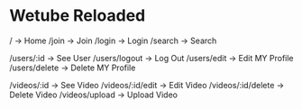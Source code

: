 # Wetube Reloaded

<!-- global Router -->

/ -> Home
/join -> Join
/login -> Login
/search -> Search

<!-- User Router -->

/users/:id -> See User
/users/logout -> Log Out
/users/edit -> Edit MY Profile
/users/delete -> Delete MY Profile

<!-- video Router -->

/videos/:id -> See Video
/videos/:id/edit -> Edit Video
/videos/:id/delete -> Delete Video
/videos/upload -> Upload Video
